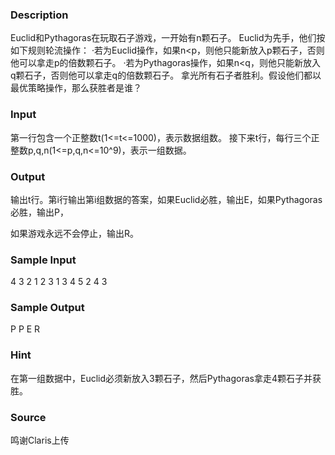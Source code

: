 
### Description
Euclid和Pythagoras在玩取石子游戏，一开始有n颗石子。
Euclid为先手，他们按如下规则轮流操作：
·若为Euclid操作，如果n<p，则他只能新放入p颗石子，否则他可以拿走p的倍数颗石子。
·若为Pythagoras操作，如果n<q，则他只能新放入q颗石子，否则他可以拿走q的倍数颗石子。
拿光所有石子者胜利。假设他们都以最优策略操作，那么获胜者是谁？


### Input
第一行包含一个正整数t(1<=t<=1000)，表示数据组数。
接下来t行，每行三个正整数p,q,n(1<=p,q,n<=10^9)，表示一组数据。


### Output
输出t行。第i行输出第i组数据的答案，如果Euclid必胜，输出E，如果Pythagoras必胜，输出P，

如果游戏永远不会停止，输出R。



### Sample Input
4
3 2 1
2 3 1
3 4 5
2 4 3


### Sample Output
P
P
E
R
### Hint
在第一组数据中，Euclid必须新放入3颗石子，然后Pythagoras拿走4颗石子并获胜。

### Source
鸣谢Claris上传